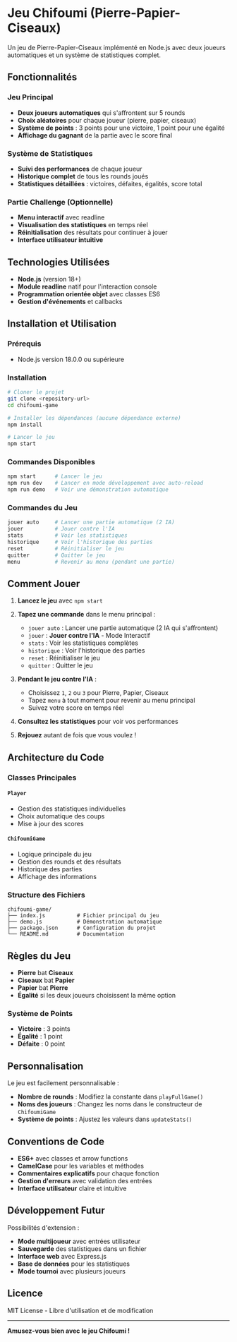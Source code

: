 # Jeu Chifoumi (Pierre-Papier-Ciseaux)

Un jeu de Pierre-Papier-Ciseaux implémenté en Node.js avec deux joueurs automatiques et un système de statistiques complet.

## Fonctionnalités

### Jeu Principal

- **Deux joueurs automatiques** qui s'affrontent sur 5 rounds
- **Choix aléatoires** pour chaque joueur (pierre, papier, ciseaux)
- **Système de points** : 3 points pour une victoire, 1 point pour une égalité
- **Affichage du gagnant** de la partie avec le score final

### Système de Statistiques

- **Suivi des performances** de chaque joueur
- **Historique complet** de tous les rounds joués
- **Statistiques détaillées** : victoires, défaites, égalités, score total

### Partie Challenge (Optionnelle)

- **Menu interactif** avec readline
- **Visualisation des statistiques** en temps réel
- **Réinitialisation** des résultats pour continuer à jouer
- **Interface utilisateur intuitive**

## Technologies Utilisées

- **Node.js** (version 18+)
- **Module readline** natif pour l'interaction console
- **Programmation orientée objet** avec classes ES6
- **Gestion d'événements** et callbacks

## Installation et Utilisation

### Prérequis

- Node.js version 18.0.0 ou supérieure

### Installation

```bash
# Cloner le projet
git clone <repository-url>
cd chifoumi-game

# Installer les dépendances (aucune dépendance externe)
npm install

# Lancer le jeu
npm start
```

### Commandes Disponibles

```bash
npm start      # Lancer le jeu
npm run dev    # Lancer en mode développement avec auto-reload
npm run demo   # Voir une démonstration automatique
```

### Commandes du Jeu
```bash
jouer auto     # Lancer une partie automatique (2 IA)
jouer          # Jouer contre l'IA
stats          # Voir les statistiques
historique     # Voir l'historique des parties
reset          # Réinitialiser le jeu
quitter        # Quitter le jeu
menu           # Revenir au menu (pendant une partie)
```

## Comment Jouer

1. **Lancez le jeu** avec `npm start`
2. **Tapez une commande** dans le menu principal :

   - `jouer auto` : Lancer une partie automatique (2 IA qui s'affrontent)
   - `jouer` : **Jouer contre l'IA** - Mode Interactif
   - `stats` : Voir les statistiques complètes
   - `historique` : Voir l'historique des parties
   - `reset` : Réinitialiser le jeu
   - `quitter` : Quitter le jeu

3. **Pendant le jeu contre l'IA** :
   - Choisissez `1`, `2` ou `3` pour Pierre, Papier, Ciseaux
   - Tapez `menu` à tout moment pour revenir au menu principal
   - Suivez votre score en temps réel

4. **Consultez les statistiques** pour voir vos performances
5. **Rejouez** autant de fois que vous voulez !

## Architecture du Code

### Classes Principales

#### `Player`

- Gestion des statistiques individuelles
- Choix automatique des coups
- Mise à jour des scores

#### `ChifoumiGame`

- Logique principale du jeu
- Gestion des rounds et des résultats
- Historique des parties
- Affichage des informations

### Structure des Fichiers

```
chifoumi-game/
├── index.js          # Fichier principal du jeu
├── demo.js           # Démonstration automatique
├── package.json      # Configuration du projet
└── README.md         # Documentation
```

## Règles du Jeu

- **Pierre** bat **Ciseaux**
- **Ciseaux** bat **Papier**
- **Papier** bat **Pierre**
- **Égalité** si les deux joueurs choisissent la même option

### Système de Points

- **Victoire** : 3 points
- **Égalité** : 1 point
- **Défaite** : 0 point

## Personnalisation

Le jeu est facilement personnalisable :

- **Nombre de rounds** : Modifiez la constante dans `playFullGame()`
- **Noms des joueurs** : Changez les noms dans le constructeur de `ChifoumiGame`
- **Système de points** : Ajustez les valeurs dans `updateStats()`

## Conventions de Code

- **ES6+** avec classes et arrow functions
- **CamelCase** pour les variables et méthodes
- **Commentaires explicatifs** pour chaque fonction
- **Gestion d'erreurs** avec validation des entrées
- **Interface utilisateur** claire et intuitive

## Développement Futur

Possibilités d'extension :

- **Mode multijoueur** avec entrées utilisateur
- **Sauvegarde** des statistiques dans un fichier
- **Interface web** avec Express.js
- **Base de données** pour les statistiques
- **Mode tournoi** avec plusieurs joueurs

## Licence

MIT License - Libre d'utilisation et de modification

---

**Amusez-vous bien avec le jeu Chifoumi !**
